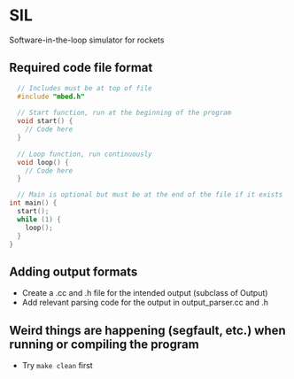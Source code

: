 # SIL
Software-in-the-loop simulator for rockets

## Required code file format
```c
  // Includes must be at top of file
  #include "mbed.h"
  
  // Start function, run at the beginning of the program
  void start() {
    // Code here
  }
  
  // Loop function, run continuously
  void loop() {
    // Code here
  }

  // Main is optional but must be at the end of the file if it exists
int main() {
  start();
  while (1) {
    loop();
  }
}
```

## Adding output formats
* Create a .cc and .h file for the intended output (subclass of Output)
* Add relevant parsing code for the output in output_parser.cc and .h

## Weird things are happening (segfault, etc.) when running or compiling the program
* Try `make clean` first
